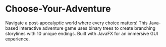 # Choose-Your-Adventure
Navigate a post-apocalyptic world where every choice matters! This Java-based interactive adventure game uses binary trees to create branching storylines with 10 unique endings. Built with JavaFX for an immersive GUI experience.
